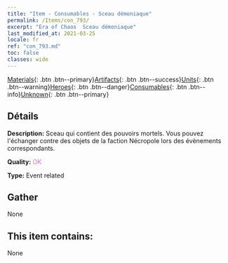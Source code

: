 ```yaml
---
title: "Item - Consumables - Sceau démoniaque"
permalink: /Items/con_793/
excerpt: "Era of Chaos  Sceau démoniaque"
last_modified_at: 2021-03-25
locale: fr
ref: "con_793.md"
toc: false
classes: wide
---
```

 [Materials](/fr/Items/){: .btn .btn--primary}[Artifacts](/fr/Items/Artifacts/){: .btn .btn--success}[Units](/fr/Items/Units/){: .btn .btn--warning}[Heroes](/fr/Items/Heroes/){: .btn .btn--danger}[Consumables](/fr/Items/Consumables/){: .btn .btn--info}[Unknown](/fr/Items/Unknown/){: .btn .btn--primary}

## Détails
 **Description:** Sceau qui contient des pouvoirs mortels. Vous pouvez l'échanger contre des objets de la faction Nécropole lors des évènements correspondants.

 **Quality:** <span style="color: #DA70D6">OK</span>

 **Type:** Event related

## Gather

  None

## This item contains:

  None

